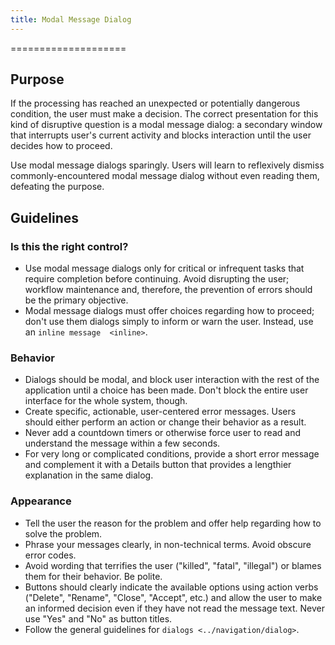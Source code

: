 ```yaml
---
title: Modal Message Dialog
---
```

====================

Purpose
-------

If the processing has reached an unexpected or potentially dangerous
condition, the user must make a decision. The correct presentation for
this kind of disruptive question is a modal message dialog: a secondary
window that interrupts user\'s current activity and blocks interaction
until the user decides how to proceed.

Use modal message dialogs sparingly. Users will learn to reflexively
dismiss commonly-encountered modal message dialog without even reading
them, defeating the purpose.

Guidelines
----------

### Is this the right control?

-   Use modal message dialogs only for critical or infrequent tasks that
    require completion before continuing. Avoid disrupting the user;
    workflow maintenance and, therefore, the prevention of errors should
    be the primary objective.
-   Modal message dialogs must offer choices regarding how to proceed;
    don't use them dialogs simply to inform or warn the user. Instead,
    use an `inline message  <inline>`.

### Behavior

-   Dialogs should be modal, and block user interaction with the rest of
    the application until a choice has been made. Don\'t block the
    entire user interface for the whole system, though.
-   Create specific, actionable, user-centered error messages. Users
    should either perform an action or change their behavior as a
    result.
-   Never add a countdown timers or otherwise force user to read and
    understand the message within a few seconds.
-   For very long or complicated conditions, provide a short error
    message and complement it with a Details button that provides a
    lengthier explanation in the same dialog.

### Appearance

-   Tell the user the reason for the problem and offer help regarding
    how to solve the problem.
-   Phrase your messages clearly, in non-technical terms. Avoid obscure
    error codes.
-   Avoid wording that terrifies the user (\"killed\", \"fatal\",
    \"illegal\") or blames them for their behavior. Be polite.
-   Buttons should clearly indicate the available options using action
    verbs (\"Delete\", \"Rename\", \"Close\", \"Accept\", etc.) and
    allow the user to make an informed decision even if they have not
    read the message text. Never use \"Yes\" and \"No\" as button
    titles.
-   Follow the general guidelines for
    `dialogs <../navigation/dialog>`.
